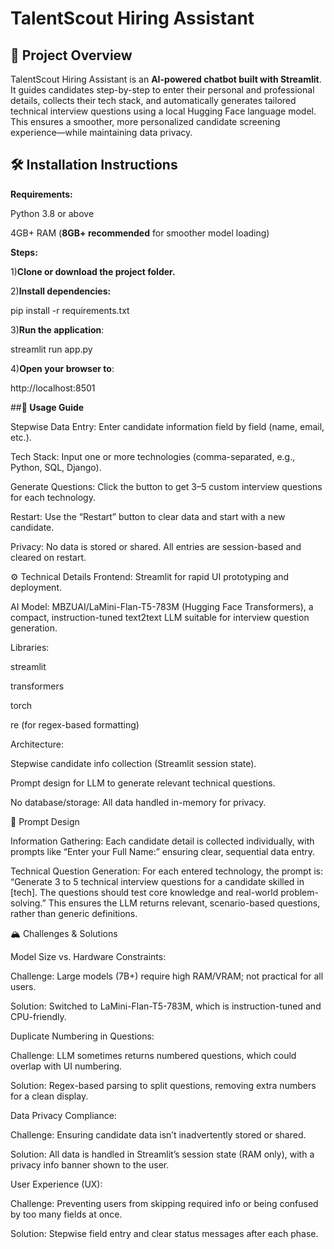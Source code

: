 # **TalentScout Hiring Assistant**

## 📝 **Project Overview**

TalentScout Hiring Assistant is an **AI-powered chatbot built with Streamlit**.
It guides candidates step-by-step to enter their personal and professional details, collects their tech stack, and automatically generates tailored technical interview questions using a local Hugging Face language model.
This ensures a smoother, more personalized candidate screening experience—while maintaining data privacy.

## 🛠️ **Installation Instructions**

**Requirements:**

Python 3.8 or above

4GB+ RAM (**8GB+ recommended** for smoother model loading)

**Steps:**

1)**Clone or download the project folder.**

2)**Install dependencies:** 

pip install -r requirements.txt

3)**Run the application**: 

streamlit run app.py

4)**Open your browser to**:
 
 http://localhost:8501

##**🚀 Usage Guide**

Stepwise Data Entry:
Enter candidate information field by field (name, email, etc.).

Tech Stack:
Input one or more technologies (comma-separated, e.g., Python, SQL, Django).

Generate Questions:
Click the button to get 3–5 custom interview questions for each technology.

Restart:
Use the “Restart” button to clear data and start with a new candidate.

Privacy:
No data is stored or shared. All entries are session-based and cleared on restart.

⚙️ Technical Details
Frontend:
Streamlit for rapid UI prototyping and deployment.

AI Model:
MBZUAI/LaMini-Flan-T5-783M (Hugging Face Transformers),
a compact, instruction-tuned text2text LLM suitable for interview question generation.

Libraries:

streamlit

transformers

torch

re (for regex-based formatting)

Architecture:

Stepwise candidate info collection (Streamlit session state).

Prompt design for LLM to generate relevant technical questions.

No database/storage: All data handled in-memory for privacy.

🧠 Prompt Design

Information Gathering:
Each candidate detail is collected individually, with prompts like
“Enter your Full Name:” ensuring clear, sequential data entry.

Technical Question Generation:
For each entered technology, the prompt is:
“Generate 3 to 5 technical interview questions for a candidate skilled in [tech]. The questions should test core knowledge and real-world problem-solving.”
This ensures the LLM returns relevant, scenario-based questions, rather than generic definitions.


🏔️ Challenges & Solutions

Model Size vs. Hardware Constraints:

Challenge: Large models (7B+) require high RAM/VRAM; not practical for all users.

Solution: Switched to LaMini-Flan-T5-783M, which is instruction-tuned and CPU-friendly.

Duplicate Numbering in Questions:

Challenge: LLM sometimes returns numbered questions, which could overlap with UI numbering.

Solution: Regex-based parsing to split questions, removing extra numbers for a clean display.

Data Privacy Compliance:

Challenge: Ensuring candidate data isn’t inadvertently stored or shared.

Solution: All data is handled in Streamlit’s session state (RAM only), with a privacy info banner shown to the user.

User Experience (UX):

Challenge: Preventing users from skipping required info or being confused by too many fields at once.

Solution: Stepwise field entry and clear status messages after each phase.



